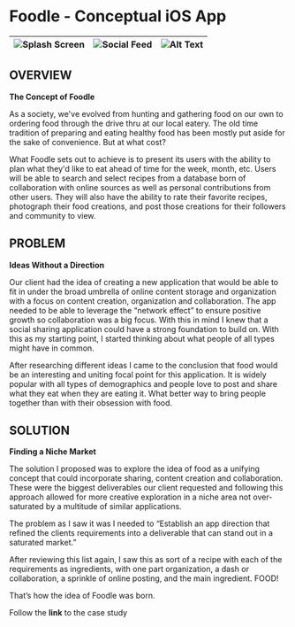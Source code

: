 #  Foodle - Conceptual iOS App


| ![Splash Screen](https://raw.github.com/mikemarin/Bloc-Project-Foodle-App/master/_Assets/01-Logo-Screen.png)  |  ![Social Feed](https://raw.github.com/mikemarin/Bloc-Project-Foodle-App/master/_Assets/01B-SocialFeed-Signed-In.png) |  ![Alt Text](https://raw.github.com/mikemarin/Bloc-Project-Foodle-App/master/_Assets/01A-Categories-Signed-Out.png) |
|---|---|---|

## OVERVIEW
**The Concept of Foodle**

As a society, we've evolved from hunting and gathering food on our own to ordering food through the drive thru at our local eatery. The old time tradition of preparing and eating healthy food has been mostly put aside for the sake of convenience. But at what cost?

What Foodle sets out to achieve is to present its users with the ability to plan what they'd like to eat ahead of time for the week, month, etc. Users will be able to search and select recipes from a database born of collaboration with online sources as well as personal contributions from other users. They will also have the ability to rate their favorite recipes, photograph their food creations, and post those creations for their followers and community to view.

## PROBLEM
**Ideas Without a Direction**

Our client had the idea of creating a new application that would be able to fit in under the broad umbrella of online content storage and organization with a focus on content creation, organization and collaboration. The app needed to be able to leverage the “network effect” to ensure positive growth so collaboration was a big focus. With this in mind I knew that a social sharing application could have a strong foundation to build on. With this as my starting point, I started thinking about what people of all types might have in common.

After researching different ideas I came to the conclusion that food would be an interesting and uniting focal point for this application. It is widely popular with all types of demographics and people love to post and share what they eat when they are eating it. What better way to bring people together than with their obsession with food.

## SOLUTION
**Finding a Niche Market**

The solution I proposed was to explore the idea of food as a unifying concept that could incorporate sharing, content creation and collaboration. These were the biggest deliverables our client requested and following this approach allowed for more creative exploration in a niche area not over-saturated by a multitude of similar applications.

The problem as I saw it was I needed to “Establish an app direction that refined the clients requirements into a deliverable that can stand out in a saturated market.”

After reviewing this list again, I saw this as sort of a recipe with each of the requirements as ingredients, with one part organization, a dash or collaboration, a sprinkle of online posting, and the main ingredient. FOOD!

That’s how the idea of Foodle was born.

Follow the **link** to the case study
